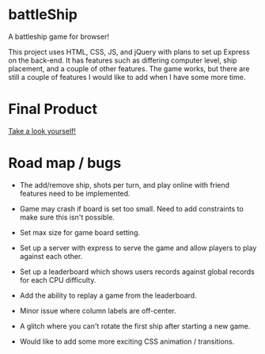 # battleShip
A battleship game for browser!

This project uses HTML, CSS, JS, and jQuery with plans to set up Express on the back-end. It has features such as differing computer level, ship placement, and a couple of other features. The game works, but there are still a couple of features I would like to add when I have some more time.

# Final Product
[Take a look yourself!](https://alex-hladun.github.io/battleShip/)

# Road map / bugs

* The add/remove ship, shots per turn, and play online with friend features need to be implemented. 

* Game may crash if board is set too small. Need to add constraints to make sure this isn't possible.

* Set max size for game board setting. 

* Set up a server with express to serve the game and allow players to play against each other. 

* Set up a leaderboard which shows users records against global records for each CPU difficulty. 

* Add the ability to replay a game from the leaderboard.

* Minor issue where column labels are off-center.

* A glitch where you can't rotate the first ship after starting a new game.

* Would like to add some more exciting CSS animation / transitions. 